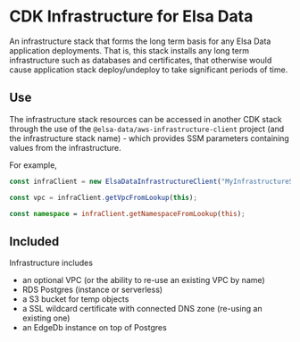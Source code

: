 # CDK Infrastructure for Elsa Data

An infrastructure stack that forms the long term basis for any
Elsa Data application deployments. That is, this stack installs
any long term infrastructure such as databases and certificates, that
otherwise would cause application stack deploy/undeploy to take
significant periods of time.

## Use

The infrastructure stack resources can be accessed in another CDK stack
through the use of the `@elsa-data/aws-infrastructure-client` project (and the
infrastructure stack name) - which
provides SSM parameters containing values from the infrastructure.

For example,

```typescript
const infraClient = new ElsaDataInfrastructureClient("MyInfrastructureStack");

const vpc = infraClient.getVpcFromLookup(this);

const namespace = infraClient.getNamespaceFromLookup(this);
```

## Included

Infrastructure includes

- an optional VPC (or the ability to re-use an existing VPC by name)
- RDS Postgres (instance or serverless)
- a S3 bucket for temp objects
- a SSL wildcard certificate with connected DNS zone (re-using an existing one)
- an EdgeDb instance on top of Postgres
